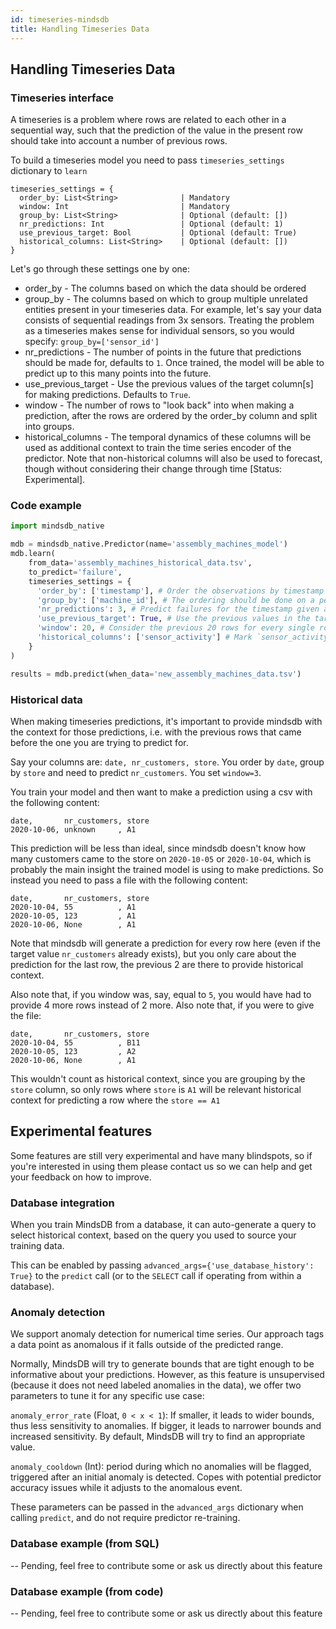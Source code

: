 ```yaml
---
id: timeseries-mindsdb
title: Handling Timeseries Data
---
```


## Handling Timeseries Data

### Timeseries interface

A timeseries is a problem where rows are related to each other in a sequential way, such that the prediction of the value in the present row should take into account a number of previous rows.

To build a timeseries model you need to pass `timeseries_settings` dictionary to `learn`

```
timeseries_settings = {
  order_by: List<String>              | Mandatory
  window: Int                         | Mandatory
  group_by: List<String>              | Optional (default: [])
  nr_predictions: Int                 | Optional (default: 1)
  use_previous_target: Bool           | Optional (default: True)
  historical_columns: List<String>    | Optional (default: [])
}
```

Let's go through these settings one by one:

* order_by - The columns based on which the data should be ordered
* group_by - The columns based on which to group multiple unrelated entities present in your timeseries data. For example, let's say your data consists of sequential readings from 3x sensors. Treating the problem as a timeseries makes sense for individual sensors, so you would specify: `group_by=['sensor_id']`
* nr_predictions - The number of points in the future that predictions should be made for, defaults to `1`. Once trained, the model will be able to predict up to this many points into the future.
* use_previous_target - Use the previous values of the target column[s] for making predictions. Defaults to `True`.
* window - The number of rows to "look back" into when making a prediction, after the rows are ordered by the order_by column and split into groups.
* historical_columns - The temporal dynamics of these columns will be used as additional context to train the time series encoder of the predictor. Note that non-historical columns will also be used to forecast, though without considering their change through time [Status: Experimental].

### Code example

```python
import mindsdb_native

mdb = mindsdb_native.Predictor(name='assembly_machines_model')
mdb.learn(
    from_data='assembly_machines_historical_data.tsv',
    to_predict='failure',
    timeseries_settings = {
      'order_by': ['timestamp'], # Order the observations by timestamp
      'group_by': ['machine_id'], # The ordering should be done on a per-machine basis, rather than for every single row
      'nr_predictions': 3, # Predict failures for the timestamp given and for 2 more timesteps in the future
      'use_previous_target': True, # Use the previous values in the target column (`failure`), since when the last failure happened could be a relevant data-point for our prediction.
      'window': 20, # Consider the previous 20 rows for every single row our model is trying to predict
      'historical_columns': ['sensor_activity'] # Mark `sensor_activity` column as historical, to use its temporal dynamics as additional context
    }
)

results = mdb.predict(when_data='new_assembly_machines_data.tsv')
```

### Historical data
When making timeseries predictions, it's important to provide mindsdb with the context for those predictions, i.e. with the previous rows that came before the one you are trying to predict for.

Say your columns are: `date, nr_customers, store`.
You order by `date`, group by `store` and need to predict `nr_customers`. You set `window=3`.

You train your model and then want to make a prediction using a csv with the following content:
```
date,       nr_customers, store
2020-10-06, unknown     , A1
```

This prediction will be less than ideal, since mindsdb doesn't know how many customers came to the store on `2020-10-05` or `2020-10-04`, which is probably the main insight the trained model is using to make predictions. So instead you need to pass a file with the following content:

```
date,       nr_customers, store
2020-10-04, 55          , A1
2020-10-05, 123         , A1
2020-10-06, None        , A1
```

Note that mindsdb will generate a prediction for every row here (even if the target value `nr_customers` already exists), but you only care about the prediction for the last row, the previous 2 are there to provide historical context.

Also note that, if you window was, say, equal to `5`, you would have had to provide 4 more rows instead of 2 more.
Also note that, if you were to give the file:

```
date,       nr_customers, store
2020-10-04, 55          , B11
2020-10-05, 123         , A2
2020-10-06, None        , A1
```

This wouldn't count as historical context, since you are grouping by the `store` column, so only rows where `store` is `A1` will be relevant historical context for predicting a row where the `store == A1`

## Experimental features

Some features are still very experimental and have many blindspots, so if you're interested in using them please contact us so we can help and get your feedback on how to improve.

### Database integration

When you train MindsDB from a database, it can auto-generate a query to select historical context, based on the query you used to source your training data.

This can be enabled by passing `advanced_args={'use_database_history': True}` to the `predict` call (or to the `SELECT` call if operating from within a database). 

### Anomaly detection

We support anomaly detection for numerical time series. Our approach tags a data point as anomalous if it falls outside of the predicted range.

Normally, MindsDB will try to generate bounds that are tight enough to be informative about your predictions. However, as this feature is  unsupervised (because it does not need labeled anomalies in the data), we offer two parameters to tune it for any specific use case:

`anomaly_error_rate` (Float, `0 < x < 1`): If smaller, it leads to wider bounds, thus less sensitivity to anomalies. If bigger, it leads to narrower bounds and increased sensitivity. By default, MindsDB will try to find an appropriate value.

`anomaly_cooldown` (Int): period during which no anomalies will be flagged, triggered after an initial anomaly is detected. Copes with potential predictor accuracy issues while it adjusts to the anomalous event.

These parameters can be passed in the `advanced_args` dictionary when calling `predict`, and do not require predictor re-training.

### Database example (from SQL)
-- Pending, feel free to contribute some or ask us directly about this feature

### Database example (from code)
-- Pending, feel free to contribute some or ask us directly about this feature
